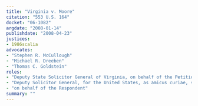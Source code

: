 ```yaml
---
title: "Virginia v. Moore"
citation: "553 U.S. 164"
docket: "06-1082"
argdate: "2008-01-14"
publishdate: "2008-04-23"
justices:
- 1986scalia
advocates:
- "Stephen R. McCullough"
- "Michael R. Dreeben"
- "Thomas C. Goldstein"
roles:
- "Deputy State Solicitor General of Virginia, on behalf of the Petitioner"
- "Deputy Solicitor General, for the United States, as amicus curiae, supporting the Petitioner"
- "on behalf of the Respondent"
summary: ""
---
```


